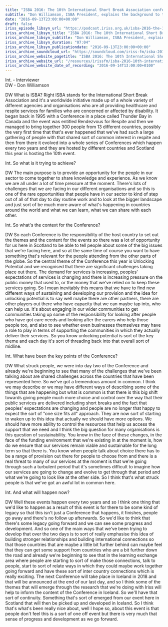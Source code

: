 ```yaml
---
title: "ISBA 2016: The 10th International Short Break Association conference - Don Williamson"
subtitle: "Don Williamson, ISBA President, explains the background to the biennial ISBA conference that was held 13–15 September 2016 in Edinburgh, Scotland."
date: "2016-09-13T23:00:00+00:00"
draft: false
iriss_episode_libsyn_url: "https://podcast.iriss.org.uk/isba-2016-the-10th-international-short-break-association-conference-don-williamson-1"
iriss_archive_libsyn_title: "ISBA 2016: The 10th International Short Break Association conference - Don Williamson"
iriss_archive_libsyn_subtitle: "Don Williamson, ISBA President, explains the background to the biennial ISBA conference that was held 13–15 September 2016 in Edinburgh, Scotland."
iriss_archive_libsyn_duration: "07:04"
iriss_archive_libsyn_publicationdate: "2016-09-13T23:00:00+00:00"
iriss_archive_soundcloud_url: "https://soundcloud.com/iriss-fm/isba-2016-don-williamson-isba"
iriss_archive_website_pagetitle: "ISBA 2016: The 10th International Short Break Association conference - Don Williamson"
iriss_archive_website_url: "/resources/irissfm/isba-2016-10th-international-short-break-association-conference-don-williamson"
iriss_archive_website_date_of_recording: "2016-09-14T13:00:00+0100"
---
```

Int. - Interviewer  
DW - Don Williamson

DW What is ISBA? Right ISBA stands for the International Short Break Association and it's a worldwide initiative made up of a whole variety of different agencies and organisations who are all providing healthcare and respite services for families who are concerned or affected by disability. It began back in 1995 with a Conference in a place called Thunder Bay in Canada and the event was entitled Rendezvous for Respite and then we managed to bring together 300 people from 13 different countries, possibly the very first time that that's ever happened that we've had such a large gathering of people with that shared sort of common interest in respite and then from there it evolved into a whole series of Conferences which happen every two years and they are hosted by different countries and Scotland this year is hosting the 10th event.

Int. So what is it trying to achieve?

DW The main purpose is to provide an opportunity for the people in our sector to come together to share knowledge and experience. As we know we are all under a lot of time pressure at the moment. There's lots of challenges that we are facing in our different organisations and so this is one of the rare opportunities that people have in our sector to kind of step out of all of that day to day routine work and to look at the bigger landscape and just sort of be much more aware of what's happening in countries around the world and what we can learn, what we can share with each other.

Int. So what's the context for the Conference?

DW So each Conference is the responsibility of the host country to set out the themes and the content for the events so there was a lot of opportunity for us here in Scotland to be able to tell people about some of the big issues that we're facing here, and so at the same time of course you want to have something that's relevant for the people attending from the other parts of the globe. So the central theme of the Conference this year is Unlocking Potential and we recognised that there are significant challenges taking place out there. The demand for services is increasing, peoples' expectations of services is changing and there is increasing pressure on the public money that used to, or the money that we've relied on to keep these services going. So I mean inevitably this means that we have to find new different ways of sustaining and developing our provision and the idea for unlocking potential is to say well maybe there are other partners, there are other players out there who have capacity that we can maybe tap into, who can help us. It's about engaging in our wider communities to get communities taking up some of the responsibility for looking after people who have got care needs and looking after the carers who help those people too, and also to see whether even businesses themselves may have a role to play in terms of supporting the communities in which they actually deliver their services. So you know unlocking potential is sort of the key theme and each day it's sort of threading back into that overall sort of midline.

Int. What have been the key points of the Conference?

DW What struck people, we were into day two of the Conference and already we're beginning to see that many of the challenges that we've been talking about are shared challenges across the countries that have been represented here. So we've got a tremendous amount in common. I think we may describe or we may have different ways of describing some of the things that are happening but what is common is that there is this big shift towards giving people much more choice and control over the way that their public services are delivered including short breaks and the fact that peoples' expectations are changing and people are no longer that happy to expect the sort of "one size fits all" approach. They are now sort of starting to waken up to this idea that actually we should have more options. We should have more ability to control the resources that help us access the support that we need and I think the big question for many organisations is this question of sustainability. You know in the face of these changes, in the face of the funding environment that we're existing in at the moment is, how do we ensure that our services remain viable and sustainable for the long term so that there is. You know when people talk about choice there has to be a range of provision out there for people to choose from and there is a real threat to many of our services at the moment is that we're going through such a turbulent period that it's sometimes difficult to imagine how our services are going to change and evolve to get through that period and what we're going to look like at the other side. So I think that's what struck people is that we've got an awful lot in common here.

Int. And what will happen now?

DW Well these events happen every two years and so I think one thing that we'd like to happen as a result of this event is for there to be some kind of legacy so that this isn't just a Conference that happens, it finishes, people go away and there's no follow up afterwards. So we'd like to think that there's some legacy going forward and we can see some progress and development. And so one of the main ways that we've been trying to develop that over the two days is to sort of really emphasise this idea of building stronger relationships and building international connections so that those countries that are maybe a little bit further behind can maybe feel that they can get some support from countries who are a bit further down the road and already we're beginning to see that in the learning exchange area where people are starting to sort of make those connections, talk to people, start to sort of relate ways in which they could maybe work together going forward and have these sort of inter country connections which is really exciting. The next Conference will take place in Iceland in 2018 and that will be announced at the end of our last day, and so I think some of the themes that will emerge through the research that we're doing with Iriss will help to inform the content of the Conference in Iceland. So we'll have that sort of continuity. Something that's sort of emerged from our event here in Scotland that will then be picked up and developed in Iceland. So I think that's what's been really nice about, well I hope so, about this event is that people don't feel this is a sort of one off event but there is very much that sense of progress and development as we go forward.
